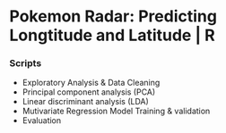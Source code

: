 # Pokemon Radar: Predicting Longtitude and Latitude | R

### Scripts

* Exploratory Analysis & Data Cleaning
* Principal component analysis (PCA)
* Linear discriminant analysis (LDA)
* Mutivariate Regression Model Training & validation
* Evaluation




